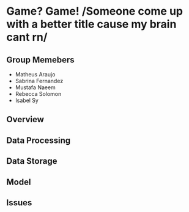 # Game? Game! /Someone come up with a better title cause my brain cant rn/
## Group Memebers
- Matheus Araujo
- Sabrina Fernandez
-  Mustafa Naeem
-  Rebecca Solomon
-  Isabel Sy
## Overview
## Data Processing
## Data Storage
## Model
## Issues
